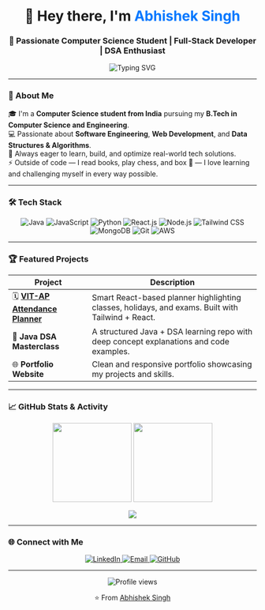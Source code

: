 <!-- Header Section -->
<h1 align="center">👋 Hey there, I'm <span style="color:#0078ff;">Abhishek Singh</span></h1>
<h3 align="center">🚀 Passionate Computer Science Student | Full-Stack Developer | DSA Enthusiast</h3>

<p align="center">
  <img src="https://readme-typing-svg.herokuapp.com?font=Fira+Code&weight=500&pause=1000&color=0078FF&center=true&vCenter=true&width=500&lines=Computer+Science+Student;Full+Stack+Developer;Java+%7C+React+%7C+DSA;Lifelong+Learner+%26+Problem+Solver" alt="Typing SVG" />
</p>

---

### 🌱 About Me
🎓 I'm a **Computer Science student from India** pursuing my **B.Tech in Computer Science and Engineering**.  
💻 Passionate about **Software Engineering**, **Web Development**, and **Data Structures & Algorithms**.  
🧠 Always eager to learn, build, and optimize real-world tech solutions.  
⚡ Outside of code — I read books, play chess, and box 🥊 — I love learning and challenging myself in every way possible.

---

### 🛠 Tech Stack
<p align="center">
  <img src="https://img.shields.io/badge/Java-ED8B00?logo=java&logoColor=white&style=for-the-badge" alt="Java"/>
  <img src="https://img.shields.io/badge/JavaScript-F7DF1E?logo=javascript&logoColor=black&style=for-the-badge" alt="JavaScript"/>
  <img src="https://img.shields.io/badge/Python-3776AB?logo=python&logoColor=white&style=for-the-badge" alt="Python"/>
  <img src="https://img.shields.io/badge/React.js-20232A?logo=react&logoColor=61DAFB&style=for-the-badge" alt="React.js"/>
  <img src="https://img.shields.io/badge/Node.js-333333?logo=node.js&logoColor=339933&style=for-the-badge" alt="Node.js"/>
  <img src="https://img.shields.io/badge/Tailwind_CSS-0EA5E9?logo=tailwind-css&logoColor=white&style=for-the-badge" alt="Tailwind CSS"/>
  <img src="https://img.shields.io/badge/MongoDB-2B2B2B?logo=mongodb&logoColor=47A248&style=for-the-badge" alt="MongoDB"/>
  <img src="https://img.shields.io/badge/Git-333333?logo=git&logoColor=F05032&style=for-the-badge" alt="Git"/>
  <img src="https://img.shields.io/badge/AWS-232F3E?logo=amazonaws&logoColor=FF9900&style=for-the-badge" alt="AWS"/>
</p>

---

### 🏆 Featured Projects
| Project | Description |
|----------|-------------|
| 🗓️ **[VIT-AP Attendance Planner](https://vit-ap-attendance-planner.vercel.app/)** | Smart React-based planner highlighting classes, holidays, and exams. Built with Tailwind + React. |
| 💬 **Java DSA Masterclass** | A structured Java + DSA learning repo with deep concept explanations and code examples. |
| 🌐 **Portfolio Website** | Clean and responsive portfolio showcasing my projects and skills. |

---

### 📈 GitHub Stats & Activity
<p align="center">
  <img src="https://github-readme-stats.vercel.app/api?username=abhisheksingh7566&show_icons=true&theme=tokyonight&hide_border=true&border_radius=10" height="160px"/>
  <img src="https://github-readme-streak-stats.herokuapp.com/?user=abhisheksingh7566&theme=tokyonight&hide_border=true&border_radius=10" height="160px"/>
</p>

<p align="center">
  <img src="https://github-readme-activity-graph.vercel.app/graph?username=abhisheksingh7566&theme=react-dark&hide_border=true&area=true" />
</p>

---

### 🌐 Connect with Me
<p align="center">
  <a href="https://www.linkedin.com/in/abhisheksingh7566">
    <img src="https://img.shields.io/badge/LinkedIn-0A66C2?logo=linkedin&logoColor=white&style=for-the-badge" alt="LinkedIn"/>
  </a>
  <a href="mailto:yourname@example.com">
    <img src="https://img.shields.io/badge/Email-D14836?logo=gmail&logoColor=white&style=for-the-badge" alt="Email"/>
  </a>
  <a href="https://github.com/abhisheksingh7566">
    <img src="https://img.shields.io/badge/GitHub-171515?logo=github&logoColor=white&style=for-the-badge" alt="GitHub"/>
  </a>
</p>

---

<p align="center">
  <img src="https://komarev.com/ghpvc/?username=abhisheksingh7566&color=blue&style=flat-square&label=Profile+Views" alt="Profile views"/>
</p>

<p align="center">⭐️ From <a href="https://github.com/abhisheksingh7566">Abhishek Singh</a></p>
